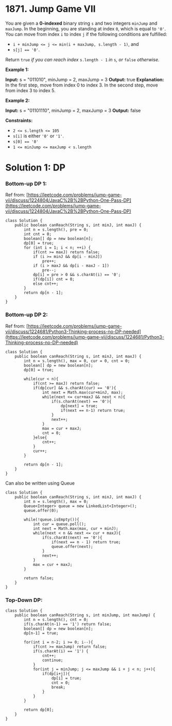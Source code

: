 # 1871. Jump Game VII
You are given a  **0-indexed**  binary string  `s`  and two integers  `minJump`  and  `maxJump`. In the beginning, you are standing at index  `0`, which is equal to  `'0'`. You can move from index  `i`  to index  `j`  if the following conditions are fulfilled:

-   `i + minJump <= j <= min(i + maxJump, s.length - 1)`, and
-   `s[j] == '0'`.

Return  `true` _if you can reach index_ `s.length - 1` _in_ `s`_, or_ `false` _otherwise._

**Example 1:**

**Input:** s = "011010", minJump = 2, maxJump = 3
**Output:** true
**Explanation:**
In the first step, move from index 0 to index 3. 
In the second step, move from index 3 to index 5.

**Example 2:**

**Input:** s = "01101110", minJump = 2, maxJump = 3
**Output:** false

**Constraints:**

-   `2 <= s.length <= 105`
-   `s[i]`  is either  `'0'`  or  `'1'`.
-   `s[0] == '0'`
-   `1 <= minJump <= maxJump < s.length`

# Solution 1: DP
### Bottom-up DP 1:
Ref from: [https://leetcode.com/problems/jump-game-vii/discuss/1224804/JavaC%2B%2BPython-One-Pass-DP](https://leetcode.com/problems/jump-game-vii/discuss/1224804/JavaC%2B%2BPython-One-Pass-DP)
```
class Solution {
    public boolean canReach(String s, int minJ, int maxJ) {
        int n = s.length(), pre = 0;
        int cnt = 0;
        boolean[] dp = new boolean[n];
        dp[0] = true;
        for (int i = 1; i < n; ++i) {
            if(cnt >= maxJ) return false;
            if (i >= minJ && dp[i - minJ])
                pre++;
            if (i > maxJ && dp[i - maxJ - 1])
                pre--;
            dp[i] = pre > 0 && s.charAt(i) == '0';
            if(dp[i]) cnt = 0;
            else cnt++;
        }
        return dp[n - 1];
    }
}
```

### Bottom-up DP 2:
Ref from: [https://leetcode.com/problems/jump-game-vii/discuss/1224681/Python3-Thinking-process-no-DP-needed](https://leetcode.com/problems/jump-game-vii/discuss/1224681/Python3-Thinking-process-no-DP-needed)

```
class Solution {
    public boolean canReach(String s, int minJ, int maxJ) {
        int n = s.length(), max = 0, cur = 0, cnt = 0;
        boolean[] dp = new boolean[n];
        dp[0] = true;
        
        while(cur < n){
            if(cnt >= maxJ) return false;
            if(dp[cur] && s.charAt(cur) == '0'){
                int next = Math.max(cur+minJ, max);
                while(next <= cur+maxJ && next < n){
                    if(s.charAt(next) == '0'){
                        dp[next] = true;
                        if(next == n-1) return true;
                    }
                    next++;
                }
                max = cur + maxJ;
                cnt = 0;
            }else{
                cnt++;
            }
            cur++;
        }
        
        return dp[n - 1];
    }
}
```
Can also be written using Queue
```
class Solution {
    public boolean canReach(String s, int minJ, int maxJ) {
        int n = s.length(), max = 0;
        Queue<Integer> queue = new LinkedList<Integer>();
        queue.offer(0);
        
        while(!queue.isEmpty()){
            int cur = queue.poll();
            int next = Math.max(max, cur + minJ);
            while(next < n && next <= cur + maxJ){
                if(s.charAt(next) == '0'){
                    if(next == n - 1) return true;
                    queue.offer(next);
                }
                next++;
            }
            max = cur + maxJ;
        }
        
        return false;
    }
}
```

### Top-Down DP:
```
class Solution {
    public boolean canReach(String s, int minJump, int maxJump) {
        int n = s.length(), cnt = 0;
        if(s.charAt(n-1) == '1') return false;
        boolean[] dp = new boolean[n];
        dp[n-1] = true;
        
        for(int i = n-2; i >= 0; i--){
            if(cnt >= maxJump) return false;
            if(s.charAt(i) == '1') {
                cnt++;
                continue;
            }
            for(int j = minJump; j <= maxJump && i + j < n; j++){
                if(dp[i+j]){
                    dp[i] = true;
                    cnt = 0;
                    break;
                }
            }
        }
        
        return dp[0];
    }
}
```